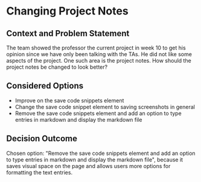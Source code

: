 # Changing Project Notes

## Context and Problem Statement

The team showed the professor the current project in week 10 to get his opinion since we have only been talking with the TAs. He did not like some aspects of the project. One such area is the project notes. How should the project notes be changed to look better?

## Considered Options

* Improve on the save code snippets element
* Change the save code snippet element to saving screenshots in general
* Remove the save code snippets element and add an option to type entries in markdown and display the markdown file

## Decision Outcome

Chosen option: "Remove the save code snippets element and add an option to type entries in markdown and display the markdown file", because it saves visual space on the page and allows users more options for formatting the text entries.
